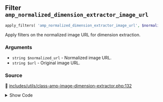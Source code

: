 ## Filter `amp_normalized_dimension_extractor_image_url`

```php
apply_filters( 'amp_normalized_dimension_extractor_image_url', $normalized_url, $url );
```

Apply filters on the normalized image URL for dimension extraction.

### Arguments

* `string $normalized_url` - Normalized image URL.
* `string $url` - Original image URL.

### Source

:link: [includes/utils/class-amp-image-dimension-extractor.php:132](../../includes/utils/class-amp-image-dimension-extractor.php#L132)

<details>
<summary>Show Code</summary>

```php
$normalized_url = apply_filters( 'amp_normalized_dimension_extractor_image_url', $normalized_url, $url );
```

</details>
